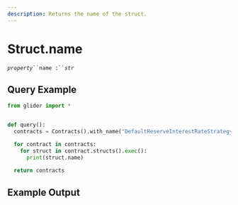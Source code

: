 ```yaml
---
description: Returns the name of the struct.
---
```


# Struct.name

_`property`_` ``name :`` `_`str`_

## Query Example

```python
from glider import *


def query():
  contracts = Contracts().with_name("DefaultReserveInterestRateStrategy").exec(1)

  for contract in contracts:
    for struct in contract.structs().exec():
      print(struct.name)

  return contracts
```

## Example Output

<figure><img src="../../.gitbook/assets/Screenshot 2025-09-10 at 5.35.44 PM.png" alt=""><figcaption></figcaption></figure>
